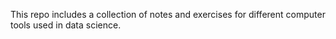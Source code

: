 This repo includes a collection of notes and exercises for different computer tools used in data science. 
